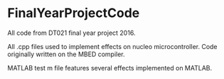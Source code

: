 # FinalYearProjectCode
All code from DT021 final year project 2016.

All .cpp files used to implement effects on nucleo microcontroller. Code originally written on the MBED compiler.

MATLAB test m file features several effects implemented on MATLAB.
